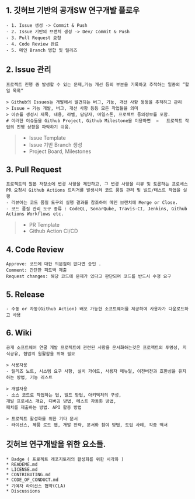 ## 1. 깃허브 기반의 공개SW 연구개발 플로우
    - 1. Issue 생성 -> Commit & Push
    - 2. Issue 기반의 브랜치 생성 -> Dev/ Commit & Push
    - 3. Pull Request 요청
    - 4. Code Review 완료 
    - 5. 메인 Branch 병합 및 릴리즈 

## 2. Issue 관리
```
프로젝트 진행 중 발생할 수 있는 문제,기능 개선 등의 부분을 기록하고 추적하는 일종의 “할 일 목록”

> Github의 Issues는 개발에서 발견되는 버그, 기능, 개선 사항 등등을 추적하고 관리
> Issue = 기능 개발, 버그, 개선 사항 등등 모든 작업들을 의미
> 이슈를 생성시 제목, 내용, 라벨, 담당자, 마일스톤, 프로젝트 등의정보를 포함.
# 이러한 이슈들을 Github Project, Github Milestone을 이용하면  →   프로젝트 작업의 진행 상황을 파악하기 쉬움.
```

> * Issue Template
> * Issue 기반 Branch 생성
> * Project Board, Milestones


## 3. Pull Request
```
프로젝트의 원본 저장소에 변경 사항을 제안하고, 그 변경 사항을 리뷰 및 토론하는 프로세스
PR 요청시 Github Actions 트리거를 발생시켜 코드 품질 관리 및 빌드/테스트 작업을 실행
- 리뷰어는 코드 품질 도구의 실행 결과를 참조하여 메인 브랜치에 Merge or Close.
- 코드 품질 관리 도구 종류 : CodeQL, SonarQube, Travis-CI, Jenkins, Github Actions Workflows etc.
```
> * PR Template
> * Github Action CI/CD

## 4. Code Review
    
    Approve: 코드에 대한 의문점이 없다면 승인 .
    Comment: 간단한 피드백 제출
    Request changes: 해당 코드에 문제가 있다고 판단되며 코드를 반드시 수정 요구
    
## 5. Release
```
- 수동 or 자동(Github Action) 배포 가능한 소프트웨어를 제공하여 사용자가 다운로드하고 사용
```

## 6. Wiki
```
공개 소프트웨어 연굴 개발 프로젝트에 관련된 사항을 문서화하는것은 프로젝트의 투명성, 지식공유, 협업의 원활함을 위해 필요

> 사용자용 
- 릴리즈 노트, 시스템 요구 사항, 설치 가이드, 사용자 매뉴얼, 이전버전과 호환성을 유지하는 방법, 기능 리스트

> 개발자용 
- 소스 코드로 작업하는 법, 빌드 방법, 아키텍처의 구성, 
개발 프로세스 개요, 디버깅 방법, 테스트 자동화 방법, 
패치를 제출하는 방법. API 활용 방법

> 프로젝트 활성화를 위한 기타 문서 
- 라이선스, 제품 로드 맵, 개발 전략, 문서화 참여 방법, 도입 사례, 각종 백서
```


## 깃허브 연구개발을 위한 요소들.
```
* Badge ( 프로젝트 레포지토리의 활성화를 위한 시각화 )
* READEME.md
* LICENSE.md
* CONTRIBUTING.md
* CODE_OF_CONDUCT.md
* 기여자 라이선스 협약(CLA)
* Discussions 
```
